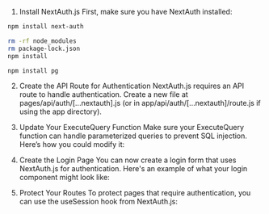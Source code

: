 1. Install NextAuth.js
First, make sure you have NextAuth installed:

```bash
npm install next-auth

rm -rf node_modules
rm package-lock.json
npm install

npm install pg
```

2. Create the API Route for Authentication
NextAuth.js requires an API route to handle authentication. Create a new file at pages/api/auth/[...nextauth].js (or in app/api/auth/[...nextauth]/route.js if using the app directory).


3. Update Your ExecuteQuery Function
Make sure your ExecuteQuery function can handle parameterized queries to prevent SQL injection. Here’s how you could modify it:


4. Create the Login Page
You can now create a login form that uses NextAuth.js for authentication. Here's an example of what your login component might look like:

5. Protect Your Routes
To protect pages that require authentication, you can use the useSession hook from NextAuth.js: